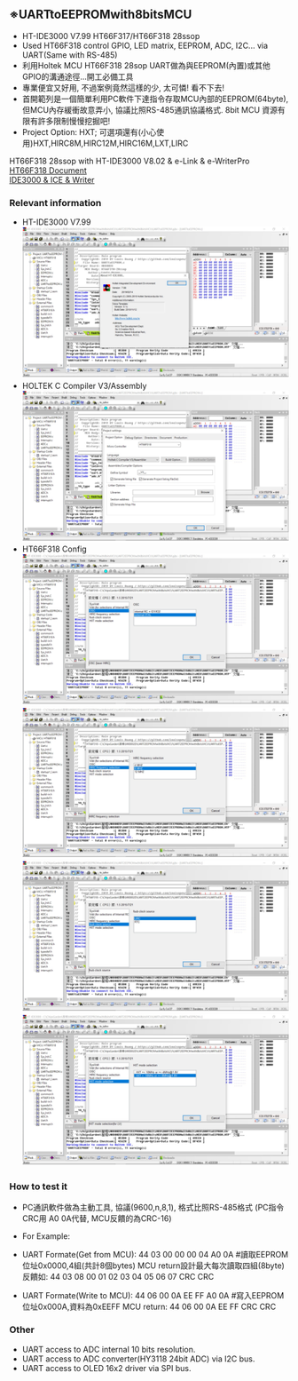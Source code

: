 ## ※UARTtoEEPROMwith8bitsMCU
* HT-IDE3000 V7.99  HT66F317/HT66F318 28ssop
* Used HT66F318 control GPIO, LED matrix, EEPROM, ADC, I2C... via UART(Same with RS-485)
* 利用Holtek MCU HT66F318 28sop UART做為與EEPROM(內置)或其他GPIO的溝通途徑...開工必備工具
* 專業便宜又好用, 不過案例竟然這樣的少, 太可憐! 看不下去! 
* 首開範列是一個簡單利用PC軟件下達指令存取MCU內部的EEPROM(64byte), 但MCU內存緩衝故意弄小, 協議比照RS-485通訊協議格式. 8bit MCU 資源有限有許多限制慢慢挖掘吧!
* Project Option: HXT; 可選項還有(小心使用)HXT,HIRC8M,HIRC12M,HIRC16M,LXT,LIRC<br>

HT66F318 28ssop with HT-IDE3000 V8.02 & e-Link & e-WriterPro<br>
[HT66F318 Document](https://www.holtek.com.tw/search?key=ht66F318)<br>
[IDE3000 & ICE & Writer](https://www.holtek.com.tw/ice)<br>

### Relevant information
* HT-IDE3000 V7.99
![Image](HT-IDE3000_version.jpg)
* HOLTEK C Compiler V3/Assembly
![Image](ProjectCompiler.jpg)
* HT66F318 Config
![Image](ProjectOption1.jpg)
![Image](ProjectOption2.jpg)
![Image](ProjectOption3.jpg)
![Image](ProjectOption4.jpg)

### How to test it
* PC通訊軟件做為主動工具, 協議(9600,n,8,1), 格式比照RS-485格式 (PC指令CRC用 A0 0A代替, MCU反饋的為CRC-16)
* For Example: 
* UART Formate(Get from MCU): 44 03 00 00 00 04 A0 0A   #讀取EEPROM位址0x0000,4組(共計8個bytes)
MCU return設計最大每次讀取四組(8byte) 反饋如: 44 03 08 00 01 02 03 04 05 06 07 CRC CRC

* UART Formate(Write to MCU): 44 06 00 0A EE FF A0 0A   #寫入EEPROM位址0x000A,資料為0xEEFF
MCU return: 44 06 00 0A EE FF CRC CRC

### Other
* UART access to ADC internal 10 bits resolution.
* UART access to ADC converter(HY3118 24bit ADC) via I2C bus.
* UART access to OLED 16x2 driver via SPI bus.

